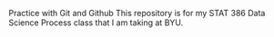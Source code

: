 Practice with Git and Github
This repository is for my STAT 386 Data Science Process class that I am
taking at BYU.
